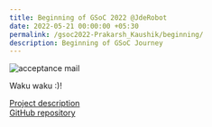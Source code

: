 ```yaml
---
title: Beginning of GSoC 2022 @JdeRobot
date: 2022-05-21 00:00:00 +05:30
permalink: /gsoc2022-Prakarsh_Kaushik/beginning/
description: Beginning of GSoC Journey
---
```


![acceptance mail](/assets/blog-images/beginning/gsoc_acceptance_post.png)

Waku waku :)!

[Project description](https://summerofcode.withgoogle.com/programs/2022/projects/RJd3bxAY)  
[GitHub repository](https://github.com/TheRoboticsClub/gsoc2022-Prakarsh_Kaushik)  
